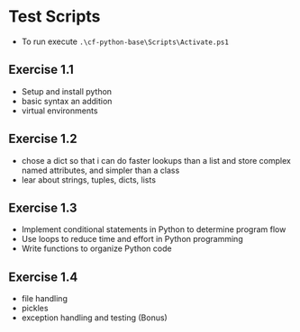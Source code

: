 # Test Scripts
- To run execute `.\cf-python-base\Scripts\Activate.ps1`

## Exercise 1.1
- Setup and install python
- basic syntax an addition
- virtual environments

## Exercise 1.2
- chose a dict so that i can do faster lookups than a list and store complex named attributes, and simpler than a class
- lear about strings, tuples, dicts, lists

## Exercise 1.3
- Implement conditional statements in Python to determine program flow
- Use loops to reduce time and effort in Python programming
- Write functions to organize Python code

## Exercise 1.4
- file handling
- pickles
- exception handling and testing (Bonus)